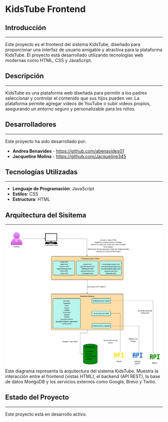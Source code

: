 # KidsTube Frontend

## Introducción
-----------

Este proyecto es el frontend del sistema KidsTube, diseñado para proporcionar una interfaz de usuario amigable y atractiva para la plataforma KidsTube. El proyecto está desarrollado utilizando tecnologías web modernas como HTML, CSS y JavaScript.

## Descripción
-----------

KidsTube es una plataforma web diseñada para permitir a los padres seleccionar y controlar el contenido que sus hijos pueden ver. La plataforma permite agregar videos de YouTube o subir videos propios, asegurando un entorno seguro y personalizable para los niños.

## Desarrolladores
--------------

Este proyecto ha sido desarrollado por:

- **Andrea Benavides** - https://github.com/abenavides01
- **Jacqueline Molina** - https://github.com/Jacqueline345

## Tecnologías Utilizadas
-------------------------

- **Lenguaje de Programación**: JavaScript
- **Estilos**: CSS
- **Estructura**: HTML

## Arquitectura del Sisitema
----------------------

![Diagrama de Arquitectura](./arquitectura-kitstube.png)
Este diagrama representa la arquitectura del sistema KidsTube. Muestra la interacción entre el frontend (vistas HTML), el backend (API REST), la base de datos MongoDB y los servicios externos como Google, Brevo y Twilio.

## Estado del Proyecto
----------------------
Este proyecto está en desarrollo activo.